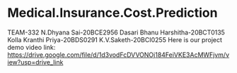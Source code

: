 # Medical.Insurance.Cost.Prediction
TEAM-332 N.Dhyana Sai-20BCE2956  Dasari  Bhanu Harshitha-20BCT0135 Kolla Kranthi Priya-20BDS0291 K.V.Saketh-20BCI0255
Here is our project demo video link: https://drive.google.com/file/d/1d3vodFcDVVONOj184FeiVKE3AcMWFjvm/view?usp=drive_link
